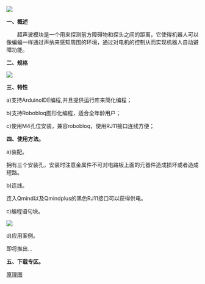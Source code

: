 ![](/img/senor/c-3.png)

**一、概述**

　　超声波模块是一个用来探测前方障碍物和探头之间的距离，它使得机器人可以像蝙蝠一样通过声纳来感知周围的环境，通过对电机的控制从而实现机器人自动避障功能。

**二、规格**

![](/img/senor/c-1.png)

**三、特性**

a\)支持ArduinoIDE编程,并且提供运行库来简化编程；

b\)支持Robobloq图形化编程，适合全年龄用户；

c\)使用M4孔位安装，兼容robobloq，使用RJ11接口连线方便；

**四、使用方法。**

a\)装配。

拥有三个安装孔，安装时注意金属件不可对电路板上面的元器件造成损坏或者造成短路。

b\)连线。

连入Qmind以及Qmindplus的黑色RJ11接口可以获得供电。

c\)编程语句块。

![](/img/senor/c-2.png)

d\)应用案例。

即将推出...

**五、下载专区。**

[原理图](https://github.com/Robobloq2018/Open-source-hardware/tree/master/Electronic%20module)
